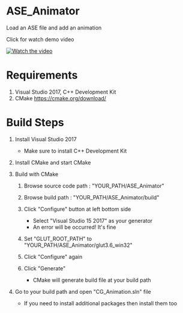 # ASE_Animator
Load an ASE file and add an animation 

Click for watch demo video

[![Watch the video](https://i.postimg.cc/Y0b0qt3Z/ase_animator.png)](https://drive.google.com/file/d/1WRW8tD48aMaTyyoweVMHK5dsM3r6FCcx/view)

# Requirements 
1. Visual Studio 2017, C++ Development Kit 
2. CMake https://cmake.org/download/

# Build Steps
1) Install Visual Studio 2017
   - Make sure to install C++ Development Kit
   
   
2) Install CMake and start CMake


3) Build with CMake
   1) Browse source code path : "YOUR_PATH/ASE_Animator"
   2) Browse build path : "YOUR_PATH/ASE_Animator/build"
   3) Click "Configure" button at left bottom side
      - Select "Visual Studio 15 2017" as your generator
      - An error will be occurred! It's fine
      
   4) Set "GLUT_ROOT_PATH" to "YOUR_PATH/ASE_Animator/glut3.6_win32"
   5) Click "Configure" again
   6) Click "Generate"
      - CMake will generate build file at your build path
      
      
4) Go to your build path and open "CG_Animation.sln" file
    - If you need to install additional packages then install them too
